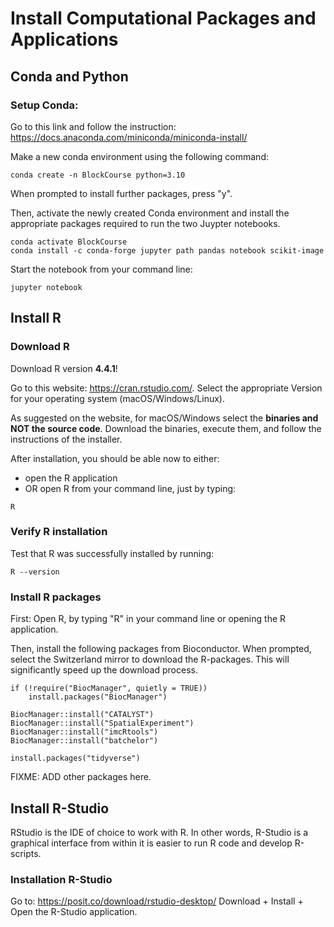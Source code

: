 # Install Computational Packages and Applications

## Conda and Python

### Setup Conda:
Go to this link and follow the instruction: 
https://docs.anaconda.com/miniconda/miniconda-install/

Make a new conda environment using the following command:

```{bash}
conda create -n BlockCourse python=3.10
```
When prompted to install further packages, press "y".

Then, activate the newly created Conda environment 
and install the appropriate packages required to run the two Juypter notebooks. 

```{bash}
conda activate BlockCourse
conda install -c conda-forge jupyter path pandas notebook scikit-image
```

Start the notebook from your command line:
```{bash}
jupyter notebook 
```

## Install R

### Download R 

Download R version **4.4.1**!

Go to this website: https://cran.rstudio.com/.
Select the appropriate Version for your operating system (macOS/Windows/Linux).

As suggested on the website, for macOS/Windows select the **binaries and NOT the source code**. 
Download the binaries, execute them, and follow the instructions of the installer. 

After installation, you should be able now to either: 
- open the R application 
- OR open R from your command line, just by typing:

```{bash}
R
```

### Verify R installation

Test that R was successfully installed by running:

```{bash}
R --version
```

### Install R packages

First: Open R, by typing "R" in your command line or opening the R application.

Then, install the following packages from Bioconductor.
When prompted, select the Switzerland mirror to download the R-packages. 
This will significantly speed up the download process.

```{R}
if (!require("BiocManager", quietly = TRUE))
    install.packages("BiocManager")
```

```{r}
BiocManager::install("CATALYST")
BiocManager::install("SpatialExperiment")
BiocManager::install("imcRtools")
BiocManager::install("batchelor")
```

```{r}
install.packages("tidyverse")
```

FIXME: ADD other packages here.

## Install R-Studio

RStudio is the IDE of choice to work with R. 
In other words, R-Studio is a graphical interface from within it is easier to run R code and develop R-scripts.

### Installation R-Studio
Go to: https://posit.co/download/rstudio-desktop/
Download + Install + Open the R-Studio application.
